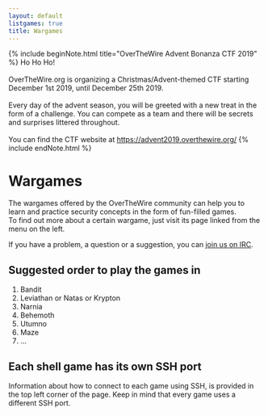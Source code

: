 ```yaml
---
layout: default
listgames: true
title: Wargames
---
```


{% include beginNote.html title="OverTheWire Advent Bonanza CTF 2019" %}
Ho Ho Ho!
<br><br>
OverTheWire.org is organizing a Christmas/Advent-themed CTF starting December
1st 2019, until December 25th 2019.
<br><br>
Every day of the advent season, you will be greeted with a new treat in the
form of a challenge. You can compete as a team and there will be secrets and
surprises littered throughout. 
<br><br>
You can find the CTF website at <a href="https://advent2019.overthewire.org/">https://advent2019.overthewire.org/</a>
{% include endNote.html %}


Wargames
========

The wargames offered by the OverTheWire community can help you to learn and practice security concepts in the form of fun-filled games.<br/>
To find out more about a certain wargame, just visit its page linked from the menu on the left.

If you have a problem, a question or a suggestion, you can [join us on IRC][contactus].

Suggested order to play the games in
------------------------------------
1. Bandit
2. Leviathan or Natas or Krypton
3. Narnia
4. Behemoth
5. Utumno
6. Maze
7. ...

Each shell game has its own SSH port
------------------------------------

Information about how to connect to each game using SSH, is provided in the top left corner of the page.
Keep in mind that every game uses a different SSH port.

[contactus]: /information/irc.html
